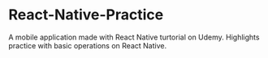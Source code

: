 # React-Native-Practice
A mobile application made with React Native turtorial on Udemy. Highlights practice with basic operations on React Native.
